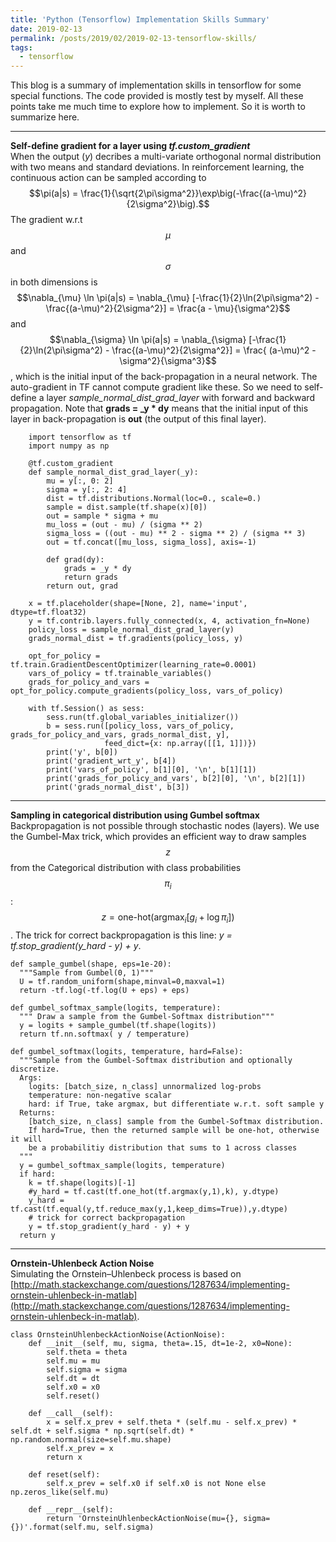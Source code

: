 ```yaml
---
title: 'Python (Tensorflow) Implementation Skills Summary'
date: 2019-02-13
permalink: /posts/2019/02/2019-02-13-tensorflow-skills/
tags:
  - tensorflow
---
```

This blog is a summary of implementation skills in tensorflow for some special functions. The code provided is mostly test by myself. All these points take me much time to explore how to implement. So it is worth to summarize here.

---
**Self-define gradient for a layer using _tf.custom_gradient_**  
When the output (_y_) decribes a multi-variate orthogonal normal distribution with two means and standard deviations. In reinforcement learning, the continuous action can be sampled according to 
$$\pi(a|s) = \frac{1}{\sqrt{2\pi\sigma^2}}\exp\big(-\frac{(a-\mu)^2}{2\sigma^2}\big).$$ 
The gradient w.r.t $$\mu$$ and $$\sigma$$ in both dimensions is
$$\nabla_{\mu} \ln \pi(a|s) = \nabla_{\mu} [-\frac{1}{2}\ln(2\pi\sigma^2) - \frac{(a-\mu)^2}{2\sigma^2}] = \frac{a - \mu}{\sigma^2}$$ 
and 
$$\nabla_{\sigma} \ln \pi(a|s) = \nabla_{\sigma} [-\frac{1}{2}\ln(2\pi\sigma^2) - \frac{(a-\mu)^2}{2\sigma^2}] = \frac{ (a-\mu)^2 - \sigma^2}{\sigma^3}$$,
which is the initial input of the back-propagation in a neural network. The auto-gradient in TF cannot compute gradient like these. So we need to self-define a layer _sample_normal_dist_grad_layer_ with forward and backward propagation. Note that **grads = _y * dy** means that the initial input of this layer in back-propagation is **out** (the output of this final layer).

```
    import tensorflow as tf
    import numpy as np
    
    @tf.custom_gradient
    def sample_normal_dist_grad_layer(_y):
        mu = y[:, 0: 2]
        sigma = y[:, 2: 4]
        dist = tf.distributions.Normal(loc=0., scale=0.)
        sample = dist.sample(tf.shape(x)[0])
        out = sample * sigma + mu
        mu_loss = (out - mu) / (sigma ** 2)
        sigma_loss = ((out - mu) ** 2 - sigma ** 2) / (sigma ** 3)
        out = tf.concat([mu_loss, sigma_loss], axis=-1)
    
        def grad(dy):
            grads = _y * dy
            return grads
        return out, grad
    
    x = tf.placeholder(shape=[None, 2], name='input', dtype=tf.float32)
    y = tf.contrib.layers.fully_connected(x, 4, activation_fn=None)
    policy_loss = sample_normal_dist_grad_layer(y)
    grads_normal_dist = tf.gradients(policy_loss, y)
    
    opt_for_policy = tf.train.GradientDescentOptimizer(learning_rate=0.0001)
    vars_of_policy = tf.trainable_variables()
    grads_for_policy_and_vars = opt_for_policy.compute_gradients(policy_loss, vars_of_policy)
    
    with tf.Session() as sess:
        sess.run(tf.global_variables_initializer())
        b = sess.run([policy_loss, vars_of_policy, grads_for_policy_and_vars, grads_normal_dist, y], 
                     feed_dict={x: np.array([[1, 1]])})
        print('y', b[0])
        print('gradient_wrt_y', b[4])
        print('vars_of_policy', b[1][0], '\n', b[1][1])
        print('grads_for_policy_and_vars', b[2][0], '\n', b[2][1])
        print('grads_normal_dist', b[3])
```

---
**Sampling in categorical distribution using Gumbel softmax**  
Backpropagation is not possible through stochastic nodes (layers). We use the Gumbel-Max trick, which provides an efficient way to draw samples $$z$$ from the Categorical distribution with class probabilities $$\pi_i$$:
$$z=\text{one-hot} (\text{argmax}_{i}[g_i+\log\pi_i])$$.
The trick for correct backpropagation is this line: _y = tf.stop_gradient(y_hard - y) + y_.

```
def sample_gumbel(shape, eps=1e-20): 
  """Sample from Gumbel(0, 1)"""
  U = tf.random_uniform(shape,minval=0,maxval=1)
  return -tf.log(-tf.log(U + eps) + eps)

def gumbel_softmax_sample(logits, temperature): 
  """ Draw a sample from the Gumbel-Softmax distribution"""
  y = logits + sample_gumbel(tf.shape(logits))
  return tf.nn.softmax( y / temperature)

def gumbel_softmax(logits, temperature, hard=False):
  """Sample from the Gumbel-Softmax distribution and optionally discretize.
  Args:
    logits: [batch_size, n_class] unnormalized log-probs
    temperature: non-negative scalar
    hard: if True, take argmax, but differentiate w.r.t. soft sample y
  Returns:
    [batch_size, n_class] sample from the Gumbel-Softmax distribution.
    If hard=True, then the returned sample will be one-hot, otherwise it will
    be a probabilitiy distribution that sums to 1 across classes
  """
  y = gumbel_softmax_sample(logits, temperature)
  if hard:
    k = tf.shape(logits)[-1]
    #y_hard = tf.cast(tf.one_hot(tf.argmax(y,1),k), y.dtype)
    y_hard = tf.cast(tf.equal(y,tf.reduce_max(y,1,keep_dims=True)),y.dtype)
    # trick for correct backpropagation
    y = tf.stop_gradient(y_hard - y) + y
  return y
```

---
**Ornstein-Uhlenbeck Action Noise**  
Simulating the Ornstein–Uhlenbeck process is based on [http://math.stackexchange.com/questions/1287634/implementing-ornstein-uhlenbeck-in-matlab](http://math.stackexchange.com/questions/1287634/implementing-ornstein-uhlenbeck-in-matlab). 
```
class OrnsteinUhlenbeckActionNoise(ActionNoise):
    def __init__(self, mu, sigma, theta=.15, dt=1e-2, x0=None):
        self.theta = theta
        self.mu = mu
        self.sigma = sigma
        self.dt = dt
        self.x0 = x0
        self.reset()

    def __call__(self):
        x = self.x_prev + self.theta * (self.mu - self.x_prev) * self.dt + self.sigma * np.sqrt(self.dt) * np.random.normal(size=self.mu.shape)
        self.x_prev = x
        return x

    def reset(self):
        self.x_prev = self.x0 if self.x0 is not None else np.zeros_like(self.mu)

    def __repr__(self):
        return 'OrnsteinUhlenbeckActionNoise(mu={}, sigma={})'.format(self.mu, self.sigma)
```

